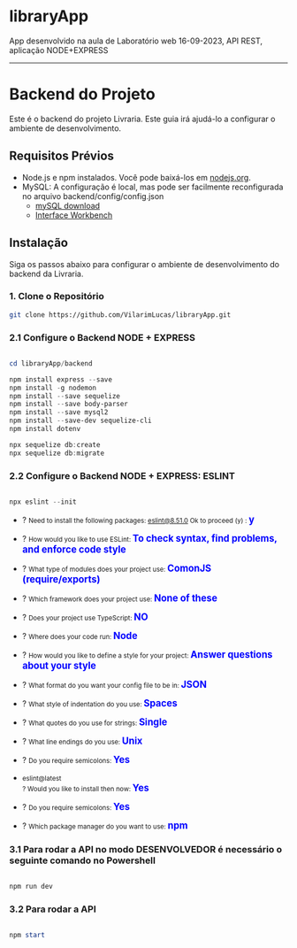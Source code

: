 # libraryApp
App desenvolvido na aula de Laboratório web 16-09-2023, API REST, aplicação NODE+EXPRESS

--------------------

# Backend do Projeto

Este é o backend do projeto Livraria. Este guia irá ajudá-lo a configurar o ambiente de desenvolvimento.

## Requisitos Prévios

- Node.js e npm instalados. Você pode baixá-los em [nodejs.org](https://nodejs.org/).
- MySQL: A configuração é local, mas pode ser facilmente reconfigurada no arquivo backend/config/config.json
    - [mySQL download](https://dev.mysql.com/downloads/installer/)
    - [Interface Workbench](https://dev.mysql.com/downloads/workbench/)

## Instalação

Siga os passos abaixo para configurar o ambiente de desenvolvimento do backend da Livraria.

### 1. Clone o Repositório


```bash
git clone https://github.com/VilarimLucas/libraryApp.git
```
### 2.1 Configure o Backend NODE + EXPRESS
```powershell

cd libraryApp/backend

npm install express --save
npm install -g nodemon
npm install --save sequelize
npm install --save body-parser
npm install --save mysql2
npm install --save-dev sequelize-cli
npm install dotenv

npx sequelize db:create
npx sequelize db:migrate
```

### 2.2 Configure o Backend NODE + EXPRESS: ESLINT

```powershell

npx eslint --init
```
<style>
    .text-blue{
        color:blue;
    }
</style>

- ? <small>Need to install the following packages: eslint@8.51.0 Ok to proceed (y) : </small><b style="font-size: larger; color: blue;"  class="text-blue">y</b>

- ? <small>How would you like to use ESLint: </small><b style="font-size: larger; color: blue;"  class="text-blue">To check syntax, find problems, and enforce code style</b>

- ? <small>What type of modules does your project use: </small><b style="font-size: larger; color: blue;"  class="text-blue">ComonJS (require/exports)</b>

- ? <small>Which framework does your project use: </small><b style="font-size: larger; color: blue;"  class="text-blue">None of these</b>

- ? <small>Does your  project use TypeScript: </small><b style="font-size: larger; color: blue;"  class="text-blue">NO</b>

- ? <small>Where does your code run: </small><b style="font-size: larger; color: blue;"  class="text-blue">Node</b>

- ? <small>How would you like to define a style for your project: </small><b style="font-size: larger; color: blue;"  class="text-blue">Answer questions about your style</b>

- ? <small>What format do you want your config file to be in: </small><b style="font-size: larger; color: blue;"  class="text-blue">JSON</b>

- ? <small>What style of indentation do you use: </small><b style="font-size: larger; color: blue;"  class="text-blue">Spaces</b>

- ? <small>What quotes do you use for strings: </small><b style="font-size: larger; color: blue;"  class="text-blue">Single</b>

- ? <small>What line endings do you use: </small><b style="font-size: larger; color: blue;"  class="text-blue">Unix</b>

- ? <small>Do you require semicolons: </small><b style="font-size: larger; color: blue;"  class="text-blue">Yes</b>

- <small>eslint@latest</br> ? Would you like to install then now:  </small><b style="font-size: larger; color: blue;"  class="text-blue">Yes</b>

- ? <small>Do you require semicolons: </small><b style="font-size: larger; color: blue;"  class="text-blue">Yes</b>

- ? <small>Which package manager do you want to use: </small><b style="font-size: larger; color: blue;"  class="text-blue">npm</b>



### 3.1 Para rodar a API no modo DESENVOLVEDOR é necessário o seguinte comando no Powershell
```powershell

npm run dev
```

### 3.2 Para rodar a API
```powershell

npm start
```






